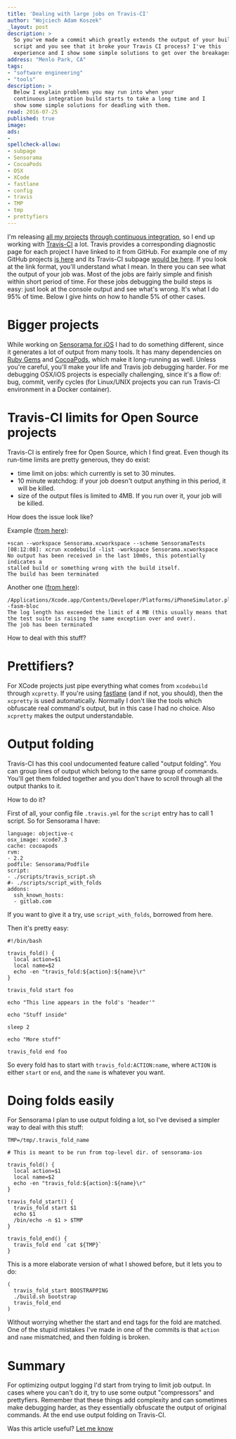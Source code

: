 ```yaml
---
title: 'Dealing with large jobs on Travis-CI'
author: "Wojciech Adam Koszek"
_layout: post
description: >
  So you've made a commit which greatly extends the output of your build
  script and you see that it broke your Travis CI process? I've this
  experience and I show some simple solutions to get over the breakages.
address: "Menlo Park, CA"
tags:
- "software engineering"
- "tools"
description: >
  Below I explain problems you may run into when your
  continuous integration build starts to take a long time and I
  show some simple solutions for deadling with them.
read: 2016-07-25
published: true
image: 
ads:
-
spellcheck-allow:
- subpage
- Sensorama
- CocoaPods
- OSX
- XCode
- fastlane
- config
- travis
- TMP
- tmp
- prettyfiers
---
```


I'm releasing [all my projects](https://github.com/wkoszek/)
[through continuous integration](http://www.koszek.com/blog/2016/07/11/what-i-learned-from-connecting-60-projects-to-ci-system/),
so I end up working with [Travis-CI](http://www.travis-ci.org) a lot.
Travis provides a corresponding diagnostic page for each project I have
linked to it from GitHub.
For example one of my GitHub projects [is here](https://github.com/wkoszek/cpu60) and 
its Travis-CI subpage [would be here](https://travis-ci.org/wkoszek/kmnsim).
If you look at the link format, you'll understand what I mean.
In there you can see what the output of your job was.
Most of the jobs are fairly simple and finish within short period of time.
For these jobs debugging the build steps is easy: just look at the console
output and see what's wrong. It's what I do 95% of time. Below I give hints
on how to handle 5% of other cases.

# Bigger projects

While working on [Sensorama for iOS](http://www.sensorama.org) I had
to do something different, since it generates a lot of output from
many tools.
It has many dependencies on [Ruby Gems](https://rubygems.org) and
[CocoaPods](https://cocoapods.org/), which make it long-running as well.
Unless you're careful, you'll make your life and Travis job debugging
harder. For me debugging OSX/iOS projects is especially challenging, since it's a
flow of: bug, commit, verify cycles (for Linux/UNIX projects you can run
Travis-CI environment in a Docker container).

# Travis-CI limits for Open Source projects

Travis-CI is entirely free for Open Source, which I find great.
Even though its run-time limits are pretty generous, they do exist:

* time limit on jobs: which currently is set to 30 minutes.
* 10 minute watchdog: if your job doesn't output anything in this period, it will be killed.
* size of the output files is limited to 4MB. If you run over it, your job will be killed.

How does the issue look like?

Example ([from here](https://travis-ci.org/wkoszek/sensorama-ios/builds/145737758)):

~~~
+scan --workspace Sensorama.xcworkspace --scheme SensoramaTests
[08:12:08]: xcrun xcodebuild -list -workspace Sensorama.xcworkspace
No output has been received in the last 10m0s, this potentially indicates a
stalled build or something wrong with the build itself.
The build has been terminated
~~~

Another one ([from here](https://travis-ci.org/wkoszek/sensorama-ios/builds/146298516)):

~~~
/Applications/Xcode.app/Contents/Developer/Platforms/iPhoneSimulator.platform/Developer/SDKs/iPhoneSimulator9.3.sdk -fasm-bloc
The log length has exceeded the limit of 4 MB (this usually means that the test suite is raising the same exception over and over).
The job has been terminated
~~~

How to deal with this stuff?

# Prettifiers?

For XCode projects just pipe everything what comes from `xcodebuild` through
`xcpretty`. If you're using [fastlane](https://github.com/fastlane/fastlane)
(and if not, you should), then the `xcpretty` is used automatically.
Normally I don't like the tools which obfuscate real command's output, but
in this case I had no choice. Also `xcpretty` makes the output
understandable.

# Output folding

Travis-CI has this cool undocumented feature called "output folding". You
can group lines of output which belong to the same group of commands. You'll
get them folded together and you don't have to scroll through all the
output thanks to it.

How to do it?

First of all, your config file `.travis.yml` for the `script` entry has to
call 1 script. So for Sensorama I have:

~~~
language: objective-c
osx_image: xcode7.3
cache: cocoapods
rvm:
- 2.2
podfile: Sensorama/Podfile
script:
- ./scripts/travis_script.sh
#- ./scripts/script_with_folds
addons:
  ssh_known_hosts:
  - gitlab.com
~~~

If you want to give it a try, use `script_with_folds`, borrowed from here.

Then it's pretty easy:

~~~
#!/bin/bash

travis_fold() {
  local action=$1
  local name=$2
  echo -en "travis_fold:${action}:${name}\r"
}

travis_fold start foo

echo "This line appears in the fold's 'header'"

echo "Stuff inside"

sleep 2

echo "More stuff"

travis_fold end foo
~~~

So every fold has to start with `travis_fold:ACTION:name`, where `ACTION` is
either `start` or `end`, and the `name` is whatever you want.

# Doing folds easily

For Sensorama I plan to use output folding a lot, so I've devised a simpler
way to deal with this stuff:

~~~
TMP=/tmp/.travis_fold_name

# This is meant to be run from top-level dir. of sensorama-ios

travis_fold() {
  local action=$1
  local name=$2
  echo -en "travis_fold:${action}:${name}\r"
}

travis_fold_start() {
  travis_fold start $1
  echo $1
  /bin/echo -n $1 > $TMP
}

travis_fold_end() {
  travis_fold end `cat ${TMP}`
}
~~~

This is a more elaborate version of what I showed before, but it lets you to
do:

~~~
(
  travis_fold_start BOOSTRAPPING
  ./build.sh bootstrap
  travis_fold_end
)
~~~

Without worrying whether the start and end tags for the fold are matched.
One of the stupid mistakes I've made in one of the commits is that `action`
and `name` mismatched, and then folding is broken.

# Summary

For optimizing output logging I'd start from trying to limit job output.
In cases where you can't do it, try to use some output "compressors" and
prettyfiers. Remember that these things add complexity and can sometimes
make debugging harder, as they essentially obfuscate the output of original
commands. At the end use output folding on Travis-CI.

Was this article useful? [Let me know](http://www.twitter.com/wkoszek)
